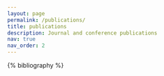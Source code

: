 ```yaml
---
layout: page
permalink: /publications/
title: publications
description: Journal and conference publications
nav: true
nav_order: 2
---
```


<!-- _pages/publications.md -->
<div class="publications">

{% bibliography %}

</div>
